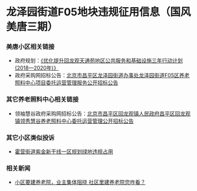 # 龙泽园街道F05地块违规征用信息（国风美唐三期）

### 美唐小区相关链接

- 政府规划：[《优化提升回龙观天通苑地区公共服务和基础设施三年行动计划(2018—2020年)》](http://www.bjchp.gov.cn/cpqzf/xxgk2671/ghjh/4962895/index.html)
- 政府采购网招标公告：[北京市昌平区龙泽园街道办事处龙泽园街道F05区养老照料中心项目委托运营管理服务公开招标公告](http://www.ccgp.gov.cn/cggg/dfgg/gkzb/202001/t20200102_13695894.htm)

### 其它养老照料中心相关链接

- 领袖慧谷政府采购网招标公告：[北京市昌平区回龙观镇人民政府昌平区回龙观镇领秀慧谷养老照料中心委托运营管理公开招标公告](http://www.ccgp.gov.cn/cggg/dfgg/gkzb/201812/t20181224_11405381.htm)

### 其它小区类似投诉

- [霍营街道紫金新干线一区规划绿地违规占用](http://liuyan.people.com.cn/threads/content?tid=7255815)

### 相关新闻

- [小区要建养老院，业主集体阻挠 社区里建养老院您咋看？](https://m.sohu.com/a/249722890_367767/?pvid=000115_3w_a)


